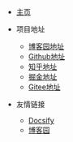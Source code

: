 <!-- _navbar.md -->
* [主页](/)

* 项目地址
  * [博客园地址](https://www.cnblogs.com/Can-daydayup/)
  * [Github地址](https://github.com/YSGStudyHards)
  * [知乎地址](https://www.zhihu.com/people/ysgdaydayup)
  * [掘金地址](https://juejin.cn/user/2770425031690333/posts)
  * [Gitee地址](https://gitee.com/ysgdaydayup)

* 友情链接
  * [Docsify](https://docsify.js.org/#/)
  * [博客园](https://www.cnblogs.com/)

  